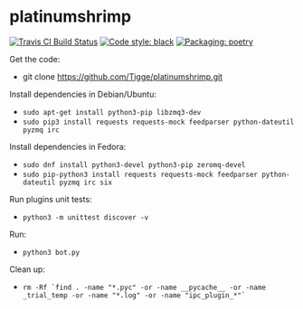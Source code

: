 platinumshrimp
=================================================

[![Travis CI Build Status](https://travis-ci.com/Tigge/platinumshrimp.svg?branch=master)](https://travis-ci.com/Tigge/platinumshrimp)
[![Code style: black](https://img.shields.io/badge/code%20style-black-000000.svg)](https://github.com/psf/black)
[![Packaging: poetry](https://img.shields.io/badge/packaging-poetry-%23299BD7)](https://python-poetry.org/)


Get the code:

 - git clone https://github.com/Tigge/platinumshrimp.git

Install dependencies in Debian/Ubuntu:

 - `sudo apt-get install python3-pip libzmq3-dev`
 - `sudo pip3 install requests requests-mock feedparser python-dateutil pyzmq irc`

Install dependencies in Fedora:

 - `sudo dnf install python3-devel python3-pip zeromq-devel`
 - `sudo pip-python3 install requests requests-mock feedparser python-dateutil pyzmq irc six`

Run plugins unit tests:

 - `python3 -m unittest discover -v`

Run:

 - `python3 bot.py`

Clean up:

 - ``rm -Rf `find . -name "*.pyc" -or -name __pycache__ -or -name _trial_temp -or -name "*.log" -or -name "ipc_plugin_*"` ``

